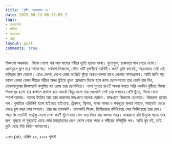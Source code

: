 ```yaml
---
title: 'বৃষ্টি: শহরনামা ০৪'
date: 2015-09-23 08:37:05 Z
tags:
- লেখালেখি
- কবিতা
- শহরনামা
- প্রেম
layout: post
comments: true
---
```


ভিজলো অন্ধকার।
ভিজে গেলো পথ আর
ঘাসের শরীরে দ্যুতি ছড়ায় বরষা।
বুনোফুল, চারুলতা স্নান সেরে এলো।
এলোচুলে ঘ্রাণ তার সর্বনাশের।
সর্বনাশ ভিজলো,
সোঁদা মাটি বৃক্ষবীর্যে গরবিনী।
জানি তুমি বলবেই,
শহরনামায় নেই এই কবিতার স্থান কোনো।
চোখ মেলো, দেখো রোজ কংক্রিট ফুঁড়ে
অশ্বত্থ-বালক রাখে একথার সাক্ষ্যপ্রমাণ।
আমি জানি গাঢ় কালো ভেজা ভেজা পীচের শরীরে
অধর ছুঁইয়ে ধুলো প্রেমরসে ভিজে হলে কাদা
ছেনালপনায় তার কেটে যায় দিন,
বোকামানুষের জিন্সপ্যান্ট
কলুষিত হয় রোজ তার ছেনালিতে।
এসব শুনতে চাও?
অথবা বলতে পারি
একদিন বৃষ্টিতে ভিজে ভিজে জ্বর হলো যার
কপালে রাখলে হাত
আড়ষ্ঠ বিমূঢ় হলো যার দেহখানি
সেই চায় সবচেয়ে বেশি ছুঁতে,
ভিজে যেতে স্পর্শে আমার।
আমার উঠোন আর তার কারাগার
মাঝখানে অনেক যোজন।
মাঝখানে
ভিজলো তেপান্তর।
ভিজলো গ্রামের পথ।
বুকচিরে এভিনিউ হলো হাইওয়ে
হাইওয়ে, ট্রেনপথ, স্লিপার, পাথর
পাথর ও পথজুড়ে কথার পাহাড়,
পাহাড়টা ভেঙে ভেঙে চুপ করে ফের সমতল।
তার ঘর ব্যালকনি।
ব্যালকনি ভিজে,
ভিজিয়েছে
কাঁদিয়েছে
ফের ভিজিয়েছে তার দেহ।
শহর কি ততটাই যতটুকু চোখে দেখা যায়?
ছুঁলে হাত
সেও বয়ে নিয়ে যায় আমার শহর।
মাঝরাতে যদি
চিবুকে গড়ায় তার জল,
মুছতে না মুছতেই চেয়ে দেখি
মহাপ্লাবনের বেগে ভেসে গেছে
শহর ও শরীরের গলিঘুঁজি পথ।
আমি নুহ নই, তাই ডুবি
বেছে নিই নির্বাণ সর্বনাশের।

৯:৫১ pm, এপ্রিল ২৫, ২০১৫
খুলনা
